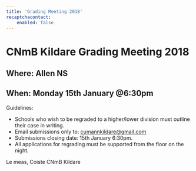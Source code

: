 ```yaml
---
title: 'Grading Meeting 2018'
recaptchacontact:
    enabled: false
---
```


# CNmB Kildare Grading Meeting 2018 #

## Where: Allen NS ##
## When: Monday 15th January @6:30pm ##

Guidelines:
* Schools who wish to be regraded to a higher/lower division must outline their case in writing. 
* Email submissions only to: cumannkildare@gmail.com
* Submissions closing date: 15th January 6:30pm.
* All applications for regrading must be supported from the floor on the night.

Le meas,
Coiste CNmB Kildare